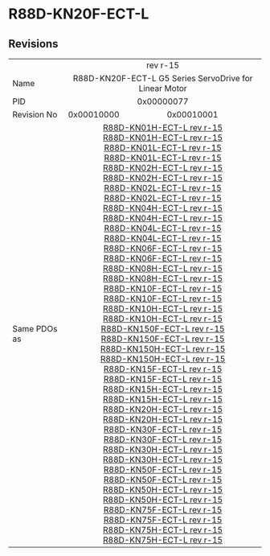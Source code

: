 # R88D-KN20F-ECT-L

## Revisions
<table>
<tr>
<td></td>
<td colspan=2 align="center">rev r-15</td>
</tr>
<tr>
<td>Name</td>
<td colspan=2 align="center">R88D-KN20F-ECT-L G5 Series ServoDrive for Linear Motor</td>
</tr>
<tr>
<td>PID</td>
<td colspan=2 align="center">0x00000077</td>
</tr>
<tr>
<td>Revision No</td>
<td>0x00010000</td>
<td>0x00010001</td>
</tr>
<tr>
<td>Same PDOs as</td>
<td colspan=2 align="center"><a href="R88D-KN01H-ECT-L.md">R88D-KN01H-ECT-L rev r-15</a><br/><a href="R88D-KN01H-ECT-L.md">R88D-KN01H-ECT-L rev r-15</a><br/><a href="R88D-KN01L-ECT-L.md">R88D-KN01L-ECT-L rev r-15</a><br/><a href="R88D-KN01L-ECT-L.md">R88D-KN01L-ECT-L rev r-15</a><br/><a href="R88D-KN02H-ECT-L.md">R88D-KN02H-ECT-L rev r-15</a><br/><a href="R88D-KN02H-ECT-L.md">R88D-KN02H-ECT-L rev r-15</a><br/><a href="R88D-KN02L-ECT-L.md">R88D-KN02L-ECT-L rev r-15</a><br/><a href="R88D-KN02L-ECT-L.md">R88D-KN02L-ECT-L rev r-15</a><br/><a href="R88D-KN04H-ECT-L.md">R88D-KN04H-ECT-L rev r-15</a><br/><a href="R88D-KN04H-ECT-L.md">R88D-KN04H-ECT-L rev r-15</a><br/><a href="R88D-KN04L-ECT-L.md">R88D-KN04L-ECT-L rev r-15</a><br/><a href="R88D-KN04L-ECT-L.md">R88D-KN04L-ECT-L rev r-15</a><br/><a href="R88D-KN06F-ECT-L.md">R88D-KN06F-ECT-L rev r-15</a><br/><a href="R88D-KN06F-ECT-L.md">R88D-KN06F-ECT-L rev r-15</a><br/><a href="R88D-KN08H-ECT-L.md">R88D-KN08H-ECT-L rev r-15</a><br/><a href="R88D-KN08H-ECT-L.md">R88D-KN08H-ECT-L rev r-15</a><br/><a href="R88D-KN10F-ECT-L.md">R88D-KN10F-ECT-L rev r-15</a><br/><a href="R88D-KN10F-ECT-L.md">R88D-KN10F-ECT-L rev r-15</a><br/><a href="R88D-KN10H-ECT-L.md">R88D-KN10H-ECT-L rev r-15</a><br/><a href="R88D-KN10H-ECT-L.md">R88D-KN10H-ECT-L rev r-15</a><br/><a href="R88D-KN150F-ECT-L.md">R88D-KN150F-ECT-L rev r-15</a><br/><a href="R88D-KN150F-ECT-L.md">R88D-KN150F-ECT-L rev r-15</a><br/><a href="R88D-KN150H-ECT-L.md">R88D-KN150H-ECT-L rev r-15</a><br/><a href="R88D-KN150H-ECT-L.md">R88D-KN150H-ECT-L rev r-15</a><br/><a href="R88D-KN15F-ECT-L.md">R88D-KN15F-ECT-L rev r-15</a><br/><a href="R88D-KN15F-ECT-L.md">R88D-KN15F-ECT-L rev r-15</a><br/><a href="R88D-KN15H-ECT-L.md">R88D-KN15H-ECT-L rev r-15</a><br/><a href="R88D-KN15H-ECT-L.md">R88D-KN15H-ECT-L rev r-15</a><br/><a href="R88D-KN20H-ECT-L.md">R88D-KN20H-ECT-L rev r-15</a><br/><a href="R88D-KN20H-ECT-L.md">R88D-KN20H-ECT-L rev r-15</a><br/><a href="R88D-KN30F-ECT-L.md">R88D-KN30F-ECT-L rev r-15</a><br/><a href="R88D-KN30F-ECT-L.md">R88D-KN30F-ECT-L rev r-15</a><br/><a href="R88D-KN30H-ECT-L.md">R88D-KN30H-ECT-L rev r-15</a><br/><a href="R88D-KN30H-ECT-L.md">R88D-KN30H-ECT-L rev r-15</a><br/><a href="R88D-KN50F-ECT-L.md">R88D-KN50F-ECT-L rev r-15</a><br/><a href="R88D-KN50F-ECT-L.md">R88D-KN50F-ECT-L rev r-15</a><br/><a href="R88D-KN50H-ECT-L.md">R88D-KN50H-ECT-L rev r-15</a><br/><a href="R88D-KN50H-ECT-L.md">R88D-KN50H-ECT-L rev r-15</a><br/><a href="R88D-KN75F-ECT-L.md">R88D-KN75F-ECT-L rev r-15</a><br/><a href="R88D-KN75F-ECT-L.md">R88D-KN75F-ECT-L rev r-15</a><br/><a href="R88D-KN75H-ECT-L.md">R88D-KN75H-ECT-L rev r-15</a><br/><a href="R88D-KN75H-ECT-L.md">R88D-KN75H-ECT-L rev r-15</a></td>
</tr>
</table>
